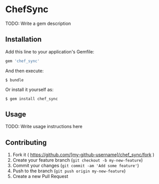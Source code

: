# ChefSync

TODO: Write a gem description

## Installation

Add this line to your application's Gemfile:

```ruby
gem 'chef_sync'
```

And then execute:

    $ bundle

Or install it yourself as:

    $ gem install chef_sync

## Usage

TODO: Write usage instructions here

## Contributing

1. Fork it ( https://github.com/[my-github-username]/chef_sync/fork )
2. Create your feature branch (`git checkout -b my-new-feature`)
3. Commit your changes (`git commit -am 'Add some feature'`)
4. Push to the branch (`git push origin my-new-feature`)
5. Create a new Pull Request
